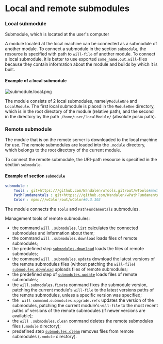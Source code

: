 # Local and remote submodules

### Local submodule

Submodule, which is located at the user's computer

A module located at the local machine can be connected as a submodule of another module. To connect a submodule in the section `submodule`, the resource is specified with path to `will-file` of another module. To connect a local submodule, it is better to use exported `some_name.out.will`-files because they contain information about the module and builds by which it is built.

#### Example of a local submodule

![submodule.local.png](./Images/submodule.local.png)

The module consists of 2 local submodules, namely`ModuleOne` and `LocalModule`. The first local submodule is placed in the `ModuleOne` directory, which is in the root directory of the module (relative path), and the second in the directory by the path` /home/user/localModule/` (absolute posix path).

### Remote submodule

The module that is on the remote server is downloaded to the local machine for use. The remote submodules are loaded into the `.module` directory, which belongs to the root directory of the current module.

To connect the remote submodule, the URI-path resource is specified in the section `submodule`.

#### Example of section `submodule`  

```yaml
submodule :
    Tools : git+https:///github.com/Wandalen/wTools.git/out/wTools#master
    PathFundamentals : git+https:///github.com/Wandalen/wPathFundamentals.git/out/wPathFundamentals#master
    Color : npm:///wColor/out/wColor#0.3.102

```
The module connects the `Tools` and `PathFundamentals` submodules.

Management tools of remote submodules:

- the command `will .submodules.list` calculates   the connected submodules and information about them;
- the command `will .submodules.download`  loads files of remote submodules;
- the predefined step [`submodules.download`](ResourceStep.md#submodulesdownload) loads the files of remote submodules;
- the command `will .submodules.update` download the latest versions of the remote submodules files (without patching the `will-file`) [`submodules.download`](ResourceStep.md#submodulesdownload) uploads files of remote submodules;
- the predefined step of [`submodules.update`](ResourceStep.md#submodulesupdate) loads files of remote submodules;
- the `will.submodules.fixate` command fixes the submodule version, patching the current module's `will-file` to the latest versions paths of the remote submodules, unless a specific version was specified;
- the ` will command.submodules.upgrade.refs` updates the version of the submodules, patching the current module's `will-file` to the most recent paths of versions of the remote submodules (if newer versions are available);
- the `will .submodules.clean` command deletes the remote submodules files (`.module` directory);
- predefined step [`submodules.clean`](ResourceStep.md#submodulesclean) removes files from remote submodules (`.module` directory).
